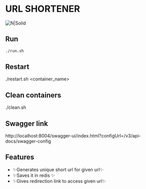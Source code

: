 # URL SHORTENER

![N|Solid](https://smsmagic-13d6c.kxcdn.com/wp-content/uploads/2021/01/Shorten-URL-1024x635.png)

## Run
```sh
./run.sh
```
## Restart
./restart.sh <container_name>

## Clean containers
./clean.sh

## Swagger link
http://localhost:8004/swagger-ui/index.html?configUrl=/v3/api-docs/swagger-config

## Features

- ✨Generates unique short url for given url✨
- ✨Saves it in redis ✨
- ✨Gives redirection link to access given url✨
